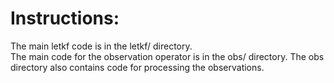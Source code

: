 # Instructions:  

The main letkf code is in the letkf/ directory.  
The main code for the observation operator is in the obs/ directory.
The obs directory also contains code for processing the observations.
